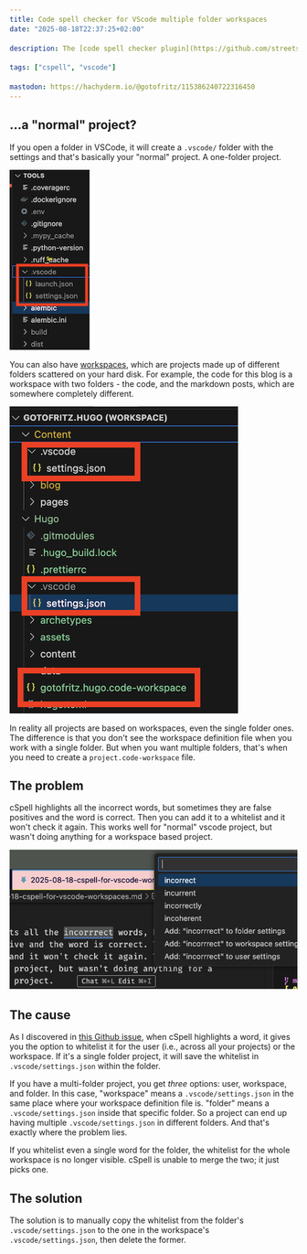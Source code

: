 ```yaml
---
title: Code spell checker for VScode multiple folder workspaces
date: "2025-08-18T22:37:25+02:00"

description: The [code spell checker plugin](https://github.com/streetsidesoftware/vscode-spell-checker/), formerly cspell, works well for "normal" vscode project, but wasn't doing anything for a workspace based project.

tags: ["cspell", "vscode"]

mastodon: https://hachyderm.io/@gotofritz/115386240722316450
---
```


## ...a "normal" project?

If you open a folder in VSCode, it will create a `.vscode/` folder with the settings and that's basically your "normal" project. A one-folder project.

![An example VScode single project, with a .vscode folder with settings](single-folder.png)

You can also have [workspaces](https://code.visualstudio.com/docs/editing/workspaces/workspaces), which are projects made up of different folders scattered on your hard disk. For example, the code for this blog is a workspace with two folders - the code, and the markdown posts, which are somewhere completely different.

![An example VScode project with a workspace file and two folders, with a .vscode folder inside each](./workspace.png)

In reality all projects are based on workspaces, even the single folder ones. The difference is that you don't see the workspace definition file when you work with a single folder. But when you want multiple folders, that's when you need to create a `project.code-workspace` file.

## The problem

cSpell highlights all the incorrect words, but sometimes they are false positives and the word is correct. Then you can add it to a whitelist and it won't check it again. This works well for "normal" vscode project, but wasn't doing anything for a workspace based project.

![VS Code spell checker highlighting the misspelled word 'incorrrect' with three r's. The suggestion dropdown shows 'incorrect' along with other options like 'incurrent,' 'incorrectly,' and 'incoherent,' plus options to add the misspelling to folder, workspace, or user settings.](./inccorrect.png)

## The cause

As I discovered in [this Github issue](https://github.com/streetsidesoftware/vscode-spell-checker/issues/2945), when cSpell highlights a word, it gives you the option to whitelist it for the user (i.e., across all your projects) or the workspace. If it's a single folder project, it will save the whitelist in `.vscode/settings.json` within the folder.

If you have a multi-folder project, you get _three_ options: user, workspace, and folder. In this case, "workspace" means a `.vscode/settings.json` in the same place where your workspace definition file is. "folder" means a `.vscode/settings.json` inside that specific folder. So a project can end up having multiple `.vscode/settings.json` in different folders. And that's exactly where the problem lies.

If you whitelist even a single word for the folder, the whitelist for the whole workspace is no longer visible. cSpell is unable to merge the two; it just picks one.

## The solution

The solution is to manually copy the whitelist from the folder's `.vscode/settings.json` to the one in the workspace's `.vscode/settings.json`, then delete the former.
